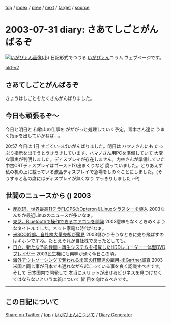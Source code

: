[top](../index.html) 
 / [index](index.html) 
 / [prev](ig030730.html) 
 / [next](ig030806.html) 
 / [target](https://igapyon.github.io/diary/2003/ig030731.html) 
 / [source](https://github.com/igapyon/diary/blob/gh-pages/2003/ig030731.html.src.md) 

2003-07-31 diary: さあてしごとがんばるぞ
=====================================================================================================
[![いがぴょん画像(小)](https://igapyon.github.io/diary/images/iga200306s.jpg "いがぴょん")](https://igapyon.github.io/diary/memo/memoigapyon.html) 日記形式でつづる [いがぴょん](https://igapyon.github.io/diary/memo/memoigapyon.html)コラム ウェブページです。

[old-v2](ig030731-orig.html)

## さあてしごとがんばるぞ

きょうはしごとをたくさんがんばりました。


## 今日も頑張るぞ～

今日と明日と 和歌山の仕事を がががっと処理していく予定。青木さん達に うまく指示を出していかねば…。

20:57 今日は 1日 すごくいっぱいがんばりました。明日は ハマノさんにも たっぷり指示を出そうとうきうきしています。ハマノさん用PCを準備していて 大変な事実が判明しました。ディスプレイが存在しません。内林さんが準備していた中古CRTディスプレイはゴースト(?)出まくりなど 腐っていました。とりあえず 私の机の上に載っている液晶ディスプレイで急場をしのぐことにしました。(そうすると私の席にはディスプレイが無くなり すっきりしました :-P)

## 世間のニュースから () 2003

* [産総研、世界最高11テラFLOPSのOpteron＆Linuxクラスターを導入](http://www.zdnet.co.jp/news/0307/30/njbt_01.html)  2003なんだか最近Linuxのニュースが多いなぁ。
* [東芝、Bluetoothで操作できるエアコンを開発](http://www.zdnet.co.jp/news/0307/30/njbt_09.html)  2003意味もなくときめくようなタイトルでした。ネット家電な時代だなぁ。
* [米SCO幹部、自社株大量売却が露見](http://japan.cnet.com/news/ent/story/0,2000047623,20060208,00.htm)  2003儲かりそうなときに売り飛ばすのはキホンですね。たとえそれが自社株であったとしても。
* [日立、新たな予約録画・再生システムを搭載したHDDレコーダー一体型DVDプレイヤー](http://japan.cnet.com/news/tech/story/0,2000047674,20060215,00.htm)  2003民生機にも興味が湧く今日この頃。
* [海外アウトソーシングで奪われる米国のIT関連の雇用-米Gartner調査](http://japan.cnet.com/news/ent/story/0,2000047623,20060226,00.htm)  2003米国と同じ事が日本でも遅れながら起こっている事を良く認識すべきです。そして 日本国内で開発して 本当にメリットが出せるビジネスを見つけなくてはならないという本質について 皆 目を向けるべきです。

----------------------------------------------------------------------------------------------------

## この日記について

[Share on Twitter](https://twitter.com/intent/tweet?hashtags=igapyon%2Cdiary%2C%E3%81%84%E3%81%8C%E3%81%B4%E3%82%87%E3%82%93&text=%E3%81%95%E3%81%82%E3%81%A6%E3%81%97%E3%81%94%E3%81%A8%E3%81%8C%E3%82%93%E3%81%B0%E3%82%8B%E3%81%9E&url=https%3A%2F%2Figapyon.github.io%2Fdiary%2F2003%2Fig030731.html) / [top](../index.html) / [いがぴょんについて](https://igapyon.github.io/diary/memo/memoigapyon.html) / [Diary Generator](https://github.com/igapyon/igapyonv3)
